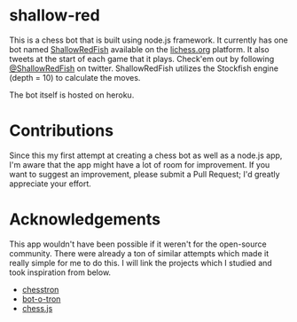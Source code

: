 # shallow-red

This is a chess bot that is built using node.js framework. It currently has one bot named [ShallowRedFish](https://lichess.org/@/ShallowRedFish) available on the [lichess.org](https://lichess.org/) platform. It also tweets at the start of each game that it plays. Check'em out by following [@ShallowRedFish](https://twitter.com/ShallowRedFish) on twitter. ShallowRedFish utilizes the Stockfish engine (depth = 10) to calculate the moves.

The bot itself is hosted on heroku.

# Contributions

Since this my first attempt at creating a chess bot as well as a node.js app, I'm aware that the app might have a lot of room for improvement. If you want to suggest an improvement, please submit a Pull Request; I'd greatly appreciate your effort.

# Acknowledgements

This app wouldn't have been possible if it weren't for the open-source community. There were already a ton of similar attempts which made it really simple for me to do this. I will link the projects  which I studied and took inspiration from below.

* [chesstron](https://github.com/jgladch/chesstron)
* [bot-o-tron](https://github.com/tailuge/bot-o-tron)
* [chess.js](https://github.com/jhlywa/chess.js)

